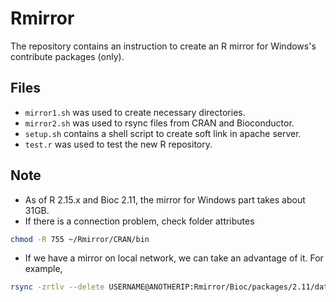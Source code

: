 Rmirror
=======

The repository contains an instruction to create an R mirror for Windows's contribute packages (only). 

## Files

* `mirror1.sh` was used to create necessary directories.
* `mirror2.sh` was used to rsync files from CRAN and Bioconductor.
* `setup.sh` contains a shell script to create soft link in apache server.
* `test.r` was used to test the new R repository.

## Note

* As of R 2.15.x and Bioc 2.11, the mirror for Windows part takes about 31GB.
* If there is a connection problem, check folder attributes
```bash
chmod -R 755 ~/Rmirror/CRAN/bin
```
* If we have a mirror on local network, we can take an advantage of it. For example,
```bash
rsync -zrtlv --delete USERNAME@ANOTHERIP:Rmirror/Bioc/packages/2.11/data/ ~/Rmirror/Bioc/packages/2.11/data
```